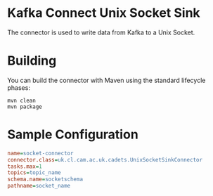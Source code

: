 # Kafka Connect Unix Socket Sink
The connector is used to write data from Kafka to a Unix Socket.

# Building
You can build the connector with Maven using the standard lifecycle phases:
```
mvn clean
mvn package
```

# Sample Configuration
``` ini
name=socket-connector
connector.class=uk.cl.cam.ac.uk.cadets.UnixSocketSinkConnector
tasks.max=1
topics=topic_name
schema.name=socketschema
pathname=socket_name
```
